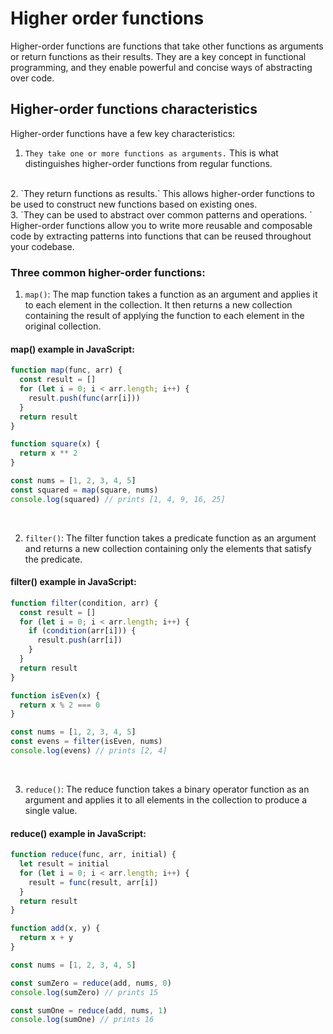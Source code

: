 # Higher order functions

Higher-order functions are functions that take other functions as arguments or return functions as their results. 
They are a key concept in functional programming, and they enable powerful and concise ways of abstracting over code.

## Higher-order functions characteristics
Higher-order functions have a few key characteristics:

1. `They take one or more functions as arguments.` This is what distinguishes higher-order functions from regular functions.
<br>
2. `They return functions as results.` This allows higher-order functions to be used to construct new functions based on existing ones.
<br>
3. `They can be used to abstract over common patterns and operations. `
Higher-order functions allow you to write more reusable and composable code by extracting patterns into functions that can be reused throughout your codebase.

### Three common higher-order functions:
1. `map()`: The map function takes a function as an argument and applies it to each element in the collection. 
It then returns a new collection containing the result of applying the function to each element in the original collection.

#### map() example in JavaScript:

```javascript
function map(func, arr) {
  const result = []
  for (let i = 0; i < arr.length; i++) {
    result.push(func(arr[i]))
  }
  return result
}

function square(x) {
  return x ** 2
}

const nums = [1, 2, 3, 4, 5]
const squared = map(square, nums)
console.log(squared) // prints [1, 4, 9, 16, 25]
```
<br>

2. `filter()`: The filter function takes a predicate function as an argument and returns a new collection containing only the elements that satisfy the predicate.

#### filter() example in JavaScript:

```javascript
function filter(condition, arr) {
  const result = []
  for (let i = 0; i < arr.length; i++) {
    if (condition(arr[i])) {
      result.push(arr[i])
    }
  }
  return result
}

function isEven(x) {
  return x % 2 === 0
}

const nums = [1, 2, 3, 4, 5]
const evens = filter(isEven, nums)
console.log(evens) // prints [2, 4]
```
<br>

3. `reduce()`: The reduce function takes a binary operator function as an argument and applies it to all elements in the collection to produce a single value.


#### reduce() example in JavaScript:

```javascript
function reduce(func, arr, initial) {
  let result = initial
  for (let i = 0; i < arr.length; i++) {
    result = func(result, arr[i])
  }
  return result
}

function add(x, y) {
  return x + y
}

const nums = [1, 2, 3, 4, 5]

const sumZero = reduce(add, nums, 0)
console.log(sumZero) // prints 15

const sumOne = reduce(add, nums, 1)
console.log(sumOne) // prints 16
```